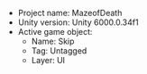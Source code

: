 <!-- UNITY CODE ASSIST INSTRUCTIONS START -->
- Project name: MazeofDeath
- Unity version: Unity 6000.0.34f1
- Active game object:
  - Name: Skip
  - Tag: Untagged
  - Layer: UI
<!-- UNITY CODE ASSIST INSTRUCTIONS END -->